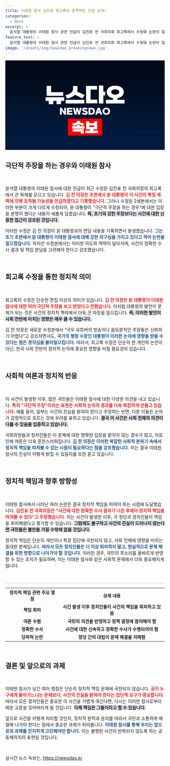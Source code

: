 ```yaml
---
title: 이태원 참사 김진표 회고록의 충격적인 진실 공개!
categories:
  - News
excerpt: >
  윤석열 대통령의 이태원 참사 관련 언급이 김진표 전 국회의회 회고록에서 수정돼 논란이 일고 있다. 원본에서는 조작 가능성을 언급했지만, 수정본에서는 극단적 주장으로 전환되며 정치적 책임을 강조했다. 과연 정치적 파장의 진짜 이유는 무엇일까?
feature_text: >
  윤석열 대통령의 이태원 참사 관련 언급이 김진표 전 국회의회 회고록에서 수정돼 논란이 일고 있다. 원본에서는 조작 가능성을 언급했지만, 수정본에서는 극단적 주장으로 전환되며 정치적 책임을 강조했다. 과연 정치적 파장의 진짜 이유는 무엇일까?
image: '/assets/img/newsdao_breakingnews.jpg'
---
```


<p><img src="/assets/img/newsdao_breakingnews.jpg" alt="ontimetimes 속보" /></p>

<h2 data-ke-size="size26">극단적 주장을 하는 경우와 이태원 참사</h2>

<p data-ke-size="size16">&nbsp;</p>

<p>윤석열 대통령의 이태원 참사에 대한 언급이 최근 수정된 김진표 전 국회의장의 회고록에서 큰 화제를 모으고 있습니다. <b><span style="color: #ee2323;">김 전 의장은 초판에서 윤 대통령이 이 사건이 특정 세력에 의해 조작될 가능성을 언급하였다고 기록했습니다.</span></b> 그러나 수정된 2쇄본에서는 이러한 부분이 크게 다르게 수정되어, 윤 대통령이 "극단적 주장을 하는 경우"에 대한 입장을 분명히 했다는 내용이 새롭게 담겼습니다. <b><span style="background-color: #21538527;">즉, 초기의 강한 주장보다는 사건에 대한 신중한 접근이 강조된 것입니다.</span></b></p>

<p>이러한 수정은 김 전 의장이 윤 대통령과의 면담 내용을 기록하면서 발생했습니다. <b><span style="color: #1a5490;">그는 초기 초판에서 윤 대통령이 이태원 참사에 대해 강한 의구심을 가지고 있다고 적어 논란을 일으켰습니다.</span></b> 하지만 수정본에서는 이러한 의도와 맥락이 달라지며, 사건의 정확한 수사 결과 및 책임 분담을 고려해야 한다고 강조했습니다. <p data-ke-size="size16">&nbsp;</p></p>

<h2 data-ke-size="size26">회고록 수정을 통한 정치적 의미</h2>

<p data-ke-size="size16">&nbsp;</p>

<p>회고록의 수정은 단순한 편집 이상의 의미가 있습니다. <b><span style="color: #ee2323;">김 전 의장은 윤 대통령이 이태원 참사에 대한 여러 극단적 주장을 보고 받았다고 전했습니다.</span></b> 이처럼 대통령의 발언이 문제가 되는 것은 사건의 정치적 맥락에서 더욱 큰 파장을 일으킵니다. <b><span style="background-color: #21538527;">즉, 이러한 발언이 사회 전반에 미치는 영향은 매우 클 수 있습니다.</span></b> </p>

<p>김 전 의장은 새로운 수정본에서 “극우 유튜버의 방송이나 음모론적인 주장들은 신뢰하기 어렵다”고 강조하면서도, <b><span style="color: #1a5490;">국가의 행정 수장인 대통령이 이러한 논의에 영향을 받을 수 있다는 점은 경각심을 불러일으킵니다.</span></b> 따라서, 회고록 수정은 단순히 한 개인의 논란이 아닌, 한국 사회 전반의 정치적 논의에 중요한 영향을 미칠 필요성이 있습니다. <p data-ke-size="size16">&nbsp;</p></p>

<h2 data-ke-size="size26">사회적 여론과 정치적 반응</h2>

<p data-ke-size="size16">&nbsp;</p>

<p>이 사건이 발생한 이후, 많은 국민들은 이태원 참사에 대한 다양한 의견을 내고 있습니다. <b><span style="color: #ee2323;">특히 "극단적 주장"이라는 표현은 사회적 논의의 경과를 더욱 복잡하게 만들고 있습니다.</span></b> 예를 들어, 일부는 사건의 진실을 밝혀야 한다고 주장하는 반면, 다른 이들은 논의가 감정적으로 흐르는 것에 우려를 표하고 있습니다. <b><span style="background-color: #21538527;">결국 이 사건은 사회 전체의 의견이 다를 수 있음을 입증하고 있습니다.</span></b> </p>

<p>국회의원들과 정치인들은 이 문제에 대한 명확한 입장을 밝히지 않는 경우가 많고, 이로 인해 여론은 더욱 혼란스러워집니다. <b><span style="color: #1a5490;">김 전 의장은 이러한 복잡한 사회적 분위기 속에서 정치적 책임을 따져볼 수 있는 시점이 필요하다는 점을 강조했습니다.</span></b> 이는 결국 이태원 참사의 진실이 어떻게 밝힐 수 있을지를 또한 묻고 있습니다. <p data-ke-size="size16">&nbsp;</p></p>

<h2 data-ke-size="size26">정치적 책임과 향후 방향성</h2>

<p data-ke-size="size16">&nbsp;</p>

<p>이태원 참사에서 나타난 여러 논란은 결국 정치적 책임을 따져야 하는 시점에 도달했습니다. <b><span style="color: #ee2323;">김진표 전 국회의장은 "사건에 대한 정확한 수사 결과가 나온 후에야 정치적 책임을 따져볼 수 있다"고 주장했습니다.</span></b> 이는 사건이 발생한 이후, 각 정당과 정치인들이 책임을 회피해왔다고 평가할 수 있습니다. <b><span style="background-color: #21538527;">그럼에도 불구하고 사건의 진실이 드러나지 않는다면 국민들은 불만을 가질 수밖에 없을 것입니다.</span></b> </p>

<p>정치적 책임은 단순히 개인이나 특정 집단에 국한되지 않고, 사회 전체에 영향을 미치는 중대한 문제입니다. <b><span style="color: #1a5490;">따라서 모든 정치인들은 더 이상 회피하지 말고, 현실적으로 문제 해결을 위한 방향으로 나아가야 할 것입니다.</span></b> 이러한 경우, 국민의 목소리를 올바르게 반영할 수 있는 조치가 필요하며, 이는 이태원 참사와 같은 사회적 문제에서 더욱 중요해지게 됩니다. <p data-ke-size="size16">&nbsp;</p></p>

<hr style="height:2px; border:none; background-color:#ddd;"/>

<table style="width:100%; border-collapse:collapse;">
  <tr>
    <th style="text-align:center;"><b>정치적 책임 관련 주요 쟁점</b></th>
    <th style="text-align:center;"><b>상세 내용</b></th>
  </tr>
  <tr>
    <td style="text-align:center;"><b>책임 회피</b></td>
    <td style="text-align:center;"><b>사건 발생 이후 정치인들이 사건의 책임을 회피하고 있음</b></td>
  </tr>
  <tr>
    <td style="text-align:center;"><b>여론 수렴</b></td>
    <td style="text-align:center;"><b>국민의 의견을 반영하고 정책 결정에 참여해야 함</b></td>
  </tr>
  <tr>
    <td style="text-align:center;"><b>정확한 수사</b></td>
    <td style="text-align:center;"><b>사건에 대한 신속하고 정확한 수사가 수행되어야 함</b></td>
  </tr>
  <tr>
    <td style="text-align:center;"><b>당파적 논란</b></td>
    <td style="text-align:center;"><b>정당 간의 대립이 문제 해결을 저해함</b></td>
  </tr>
</table>

<p data-ke-size="size16">&nbsp;</p> 

<h2 data-ke-size="size26">결론 및 앞으로의 과제</h2>

<p data-ke-size="size16">&nbsp;</p>

<p>이태원 참사가 남긴 여러 쟁점은 단순히 정치적 책임 문제에 국한되지 않습니다. <b><span style="color: #ee2323;">공이 누구에게 돌아가느냐는 문제보다, 사건의 진실을 밝혀야 한다는 집단적 요구가 중요합니다.</span></b> 따라서 모든 정치인들은 중요한 이 사건을 가볍게 여긴다면, 다시는 이러한 참사로부터 배운 교훈을 잊어버리게 될 것입니다. <b><span style="background-color: #21538527;">이제 책임은 그들이라고 할 수 있습니다.</span></b> </p>

<p>앞으로 사건을 어떻게 처리할 것인지, 정치적 원칙과 윤리를 따라서 국민과 소통하며 해결해 나가야 한다는 점에서 중요한 과제가 뒤따릅니다. <b><span style="color: #1a5490;">이태원 참사를 통해 우리는 앞으로의 과제를 진지하게 고민해야만 합니다.</span></b> 이는 불행한 사건이 반복되지 않도록 하는 공동체의지의 표현일 것입니다. <p data-ke-size="size16">&nbsp;</p></p>
실시간 뉴스 속보는, <a href="https://newsdao.kr" rel="dofollow">https://newsdao.kr</a>


